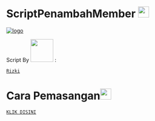 # ScriptPenambahMember <img src="https://github.com/TheDudeThatCode/TheDudeThatCode/blob/master/Assets/Hi.gif" width="29px">

[![ logo](https://telegra.ph/file/d3e05d77a53921d7af8e2.jpg)](https://github.com/Rizki636/)

Script By <img src="https://github.com/TheDudeThatCode/TheDudeThatCode/blob/master/Assets/Handshake.gif" width="60px"> :

[`Rizki`](https://t.me/Rizki636)

# Cara Pemasangan<img src="https://github.com/TheDudeThatCode/TheDudeThatCode/blob/master/Assets/hmm.gif" width="29px">

[`KLIK DISINI`](https://t.me/joinchat/pWCdbbfYwnNlZDg1)
